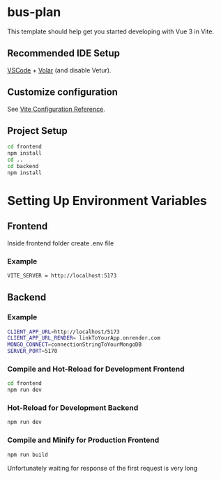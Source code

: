 # bus-plan

This template should help get you started developing with Vue 3 in Vite.

## Recommended IDE Setup

[VSCode](https://code.visualstudio.com/) + [Volar](https://marketplace.visualstudio.com/items?itemName=Vue.volar) (and disable Vetur).

## Customize configuration

See [Vite Configuration Reference](https://vitejs.dev/config/).

## Project Setup

```sh
cd frontend
npm install
cd ..
cd backend
npm install
```

# Setting Up Environment Variables

## Frontend

Inside frontend folder create .env file

### Example

```sh
VITE_SERVER = http://localhost:5173
```

## Backend

### Example

```sh
CLIENT_APP_URL=http://localhost/5173
CLIENT_APP_URL_RENDER= linkToYourApp.onrender.com
MONGO_CONNECT=connectionStringToYourMongoDB
SERVER_PORT=5170
```

### Compile and Hot-Reload for Development Frontend

```sh
cd frontend
npm run dev
```

### Hot-Reload for Development Backend

```sh
npm run dev
```

### Compile and Minify for Production Frontend

```sh
npm run build
```
Unfortunately waiting for response of the first request is very long
